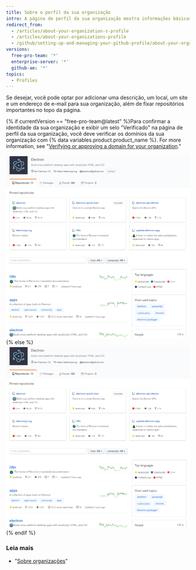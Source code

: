 ```yaml
---
title: Sobre o perfil da sua organização
intro: A página de perfil da sua organização mostra informações básicas sobre a sua organização.
redirect_from:
  - /articles/about-your-organization-s-profile
  - /articles/about-your-organizations-profile
  - /github/setting-up-and-managing-your-github-profile/about-your-organizations-profile
versions:
  free-pro-team: '*'
  enterprise-server: '*'
  github-ae: '*'
topics:
  - Profiles
---
```

Se desejar, você pode optar por adicionar uma descrição, um local, um site e um endereço de e-mail para sua organização, além de fixar repositórios importantes no topo da página.

{% if currentVersion == "free-pro-team@latest" %}Para confirmar a identidade da sua organização e exibir um selo "Verificado" na página de perfil da sua organização, você deve verificar os domínios da sua organização com {% data variables.product.product_name %}. For more information, see "[Verifying or approving a domain for your organization](/organizations/managing-organization-settings/verifying-or-approving-a-domain-for-your-organization)."

![Exemplo de página de perfil verificada da organização](/assets/images/help/profile/org_profile_verified.png)
{% else %}
![Exemplo de página de perfil da organização](/assets/images/help/profile/org_profile.png)
{% endif %}

### Leia mais

- "[Sobre organizações](/organizations/collaborating-with-groups-in-organizations/about-organizations)"

